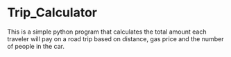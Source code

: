 # Trip_Calculator
This is a simple python program that calculates the total amount each traveler will pay on a road trip based on distance, gas price and the number of people in the car. 
